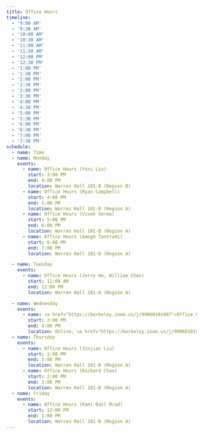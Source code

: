 ```yaml
---
title: Office Hours
timeline:
  - '9:00 AM'
  - '9:30 AM'
  - '10:00 AM'
  - '10:30 AM'
  - '11:00 AM'
  - '11:30 AM'
  - '12:00 PM'
  - '12:30 PM'
  - '1:00 PM'
  - '1:30 PM'
  - '2:00 PM'
  - '2:30 PM'
  - '3:00 PM'
  - '3:30 PM'
  - '4:00 PM'
  - '4:30 PM'
  - '5:00 PM'
  - '5:30 PM'
  - '6:00 PM'
  - '6:30 PM'
  - '7:00 PM'
  - '7:30 PM'
schedule:
  - name: Time
  - name: Monday
    events:
      - name: Office Hours (Yuxi Liu)
        start: 3:00 PM
        end: 4:00 PM
        location: Warren Hall 101-B (Region B)
      - name: Office Hours (Ryan Campbell)
        start: 4:00 PM
        end: 5:00 PM
        location: Warren Hall 101-B (Region A)
      - name: Office Hours (Vivek Verma)
        start: 5:00 PM
        end: 6:00 PM
        location: Warren Hall 101-B (Region A)
      - name: Office Hours (Amogh Tantradi)
        start: 6:00 PM
        end: 7:00 PM
        location: Warren Hall 101-B (Region A)

  - name: Tuesday
    events:
      - name: Office Hours (Jerry He, William Chen)
        start: 11:00 AM
        end: 12:00 PM
        location: Warren Hall 101-B (Region A)

  - name: Wednesday
    events:
      - name: <a href="https://berkeley.zoom.us/j/99060101907">Office Hours (Eric Kim)</a>
        start: 3:00 PM
        end: 4:00 PM
        location: Online, <a href="https://berkeley.zoom.us/j/99060101907">Zoom Link</a>
  - name: Thursday
    events:
      - name: Office Hours (Jinjian Liu)
        start: 1:00 PM
        end: 2:00 PM
        location: Warren Hall 101-B (Region A)
      - name: Office Hours (Richard Chao)
        start: 2:00 PM
        end: 3:00 PM
        location: Warren Hall 101-B (Region A)
  - name: Friday
    events:
      - name: Office Hours (Rami Ratl Mrad)
        start: 12:00 PM
        end: 1:00 PM
        location: Warren Hall 101-B (Region A)
---
```

